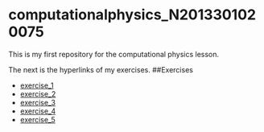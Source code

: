 # computationalphysics_N2013301020075
This is my first repository for the computational physics lesson.






The next is the hyperlinks of my exercises.
##Exercises
- [exercise_1]()
- [exercise_2]()
- [exercise_3]()
- [exercise_4]()
- [exercise_5]()
